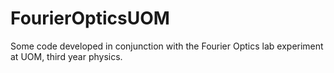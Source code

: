 # FourierOpticsUOM
Some code developed in conjunction with the Fourier Optics lab experiment at UOM, third year physics.
